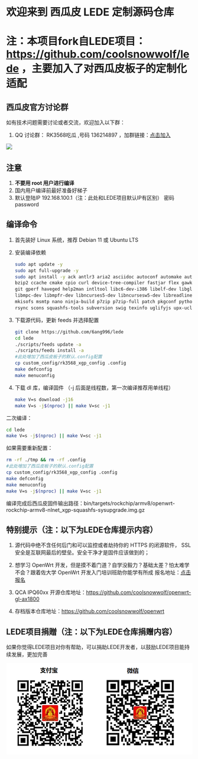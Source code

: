 # 欢迎来到 西瓜皮 LEDE 定制源码仓库

# 注：本项目fork自LEDE项目：https://github.com/coolsnowwolf/lede ，主要加入了对西瓜皮板子的定制化适配

## 西瓜皮官方讨论群
如有技术问题需要讨论或者交流，欢迎加入以下群：
1. QQ 讨论群： RK3568吃瓜 ,号码 136214897 ，加群链接：[点击加入](http://qm.qq.com/cgi-bin/qm/qr?_wv=1027&k=3GRrYTS2WPGKpwnkx_jhdhjwQ6SpkVMX&authKey=gDpBrz3hKSHLVSxHG%2BteK9zTqq5oyaPEFYngphDx0rxreDVlLs3BP8MLo4fPCVKV&noverify=0&group_code=136214897 "RK3568吃瓜")

<a href ="https://item.taobao.com/item.htm?spm=a1z10.1-c.w4004-1463280478.8.6145536bqhSAlY&id=711773675433
"><img src="https://github.com/6ang996/lede/blob/rk356x-xgp_support/doc/xgp.jpg?raw=true" width=600  /></a>

## 注意

1. **不要用 root 用户进行编译**
2. 国内用户编译前最好准备好梯子
3. 默认登陆IP 192.168.100.1（注：此处和LEDE项目默认IP有区别） 密码 password

## 编译命令

1. 首先装好 Linux 系统，推荐 Debian 11 或 Ubuntu LTS

2. 安装编译依赖

   ```bash
   sudo apt update -y
   sudo apt full-upgrade -y
   sudo apt install -y ack antlr3 aria2 asciidoc autoconf automake autopoint binutils bison build-essential \
   bzip2 ccache cmake cpio curl device-tree-compiler fastjar flex gawk gettext gcc-multilib g++-multilib \
   git gperf haveged help2man intltool libc6-dev-i386 libelf-dev libglib2.0-dev libgmp3-dev libltdl-dev \
   libmpc-dev libmpfr-dev libncurses5-dev libncursesw5-dev libreadline-dev libssl-dev libtool lrzsz \
   mkisofs msmtp nano ninja-build p7zip p7zip-full patch pkgconf python2.7 python3 python3-pip libpython3-dev qemu-utils \
   rsync scons squashfs-tools subversion swig texinfo uglifyjs upx-ucl unzip vim wget xmlto xxd zlib1g-dev
   ```

3. 下载源代码，更新 feeds 并选择配置

   ```bash
   git clone https://github.com/6ang996/lede
   cd lede
   ./scripts/feeds update -a
   ./scripts/feeds install -a
   #此处增加了西瓜皮板子的默认.config配置
   cp custom_config/rk3568_xgp_config .config
   make defconfig
   make menuconfig
   ```

4. 下载 dl 库，编译固件
（-j 后面是线程数，第一次编译推荐用单线程）

   ```bash
   make V=s download -j16
   make V=s -j$(nproc) || make V=sc -j1
   ```

二次编译：

```bash
cd lede
make V=s -j$(nproc) || make V=sc -j1
```

如果需要重新配置：

```bash
rm -rf ./tmp && rm -rf .config
#此处增加了西瓜皮板子的默认.config配置
cp custom_config/rk3568_xgp_config .config
make defconfig
make menuconfig
make V=s -j$(nproc) || make V=sc -j1
```

编译完成后西瓜皮固件输出路径：bin/targets/rockchip/armv8/openwrt-rockchip-armv8-nlnet_xgp-squashfs-sysupgrade.img.gz


## 特别提示（注：以下为LEDE仓库提示内容）

1. 源代码中绝不含任何后门和可以监控或者劫持你的 HTTPS 的闭源软件， SSL 安全是互联网最后的壁垒。安全干净才是固件应该做到的；

2. 想学习 OpenWrt 开发，但是摸不着门道？自学没毅力？基础太差？怕太难学不会？跟着佐大学 OpenWrt 开发入门培训班助你能学有所成
报名地址：[点击报名](http://forgotfun.org/2018/04/openwrt-training-2018.html "报名")

3. QCA IPQ60xx 开源仓库地址：<https://github.com/coolsnowwolf/openwrt-gl-ax1800>

4. 存档版本仓库地址：<https://github.com/coolsnowwolf/openwrt>


## LEDE项目捐贈（注：以下为LEDE仓库捐赠内容）

如果你觉得LEDE项目对你有帮助，可以捐助LEDE开发者，以鼓励LEDE项目能持续发展，更加完善

 ![star](doc/star.png) 
